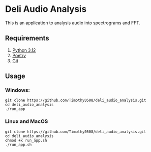 # Deli Audio Analysis
This is an application to analysis audio into spectrograms and FFT.

## Requirements
1. [Python 3.12](https://www.python.org/downloads/release/python-3129/)
2. [Poetry](https://python-poetry.org/docs/#installation)
3. [Git](https://git-scm.com/downloads)

## Usage
### Windows:
```
git clone https://github.com/Timothy0508/deli_audio_analysis.git
cd deli_audio_analysis
./run_app
```
### Linux and MacOS
```
git clone https://github.com/Timothy0508/deli_audio_analysis.git
cd deli_audio_analysis
chmod +x run_app.sh
./run_app.sh
```
